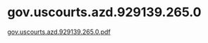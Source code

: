 # gov.uscourts.azd.929139.265.0

[gov.uscourts.azd.929139.265.0.pdf](gov%20uscourts%20azd%20929139%20265%200%200f630f1fee2042ecba0c0c8f5e4ca0ef/gov.uscourts.azd.929139.265.0.pdf)